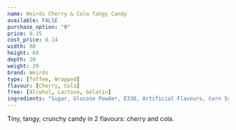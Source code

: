 ```yaml
---
name: Weirds Cherry & Cola Tangy Candy
available: FALSE
purchase_option: "0"
price: 0.35
cost_price: 0.14
width: 80
height: 60
depth: 20
weight: 29
brand: Weirds
type: [Toffee, Wrapped]
flavour: [Cherry, Cola]
free: [Alcohol, Lactose, Gelatin]
ingredients: "Sugar, Glucose Powder, E330, Artificial Flavours, Corn Syrup. Colours: E129, E150D. Glazing Agent: E903"
---
```

Tiny, tangy, crunchy candy in 2 flavours: cherry and cola.